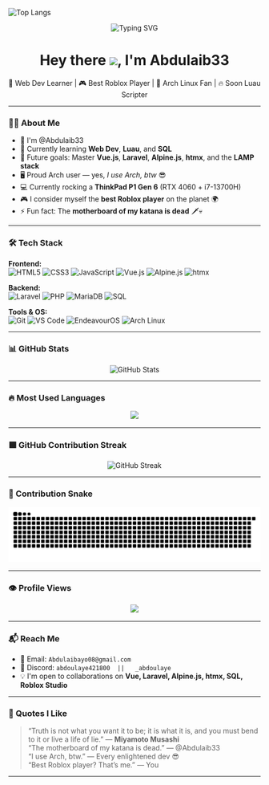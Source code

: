 ![Top Langs](https://github-readme-stats.vercel.app/api/top-langs/?username=Abdulaib33&langs_count=17)
<p align="center">
  <img src="https://readme-typing-svg.herokuapp.com?font=Fira+Code&size=25&duration=3000&pause=1000&color=00FFAA&center=true&vCenter=true&width=435&lines=Hey!+I'm+Abdulaib33;Web+Dev+%7C+Roblox+Creator+%7C+Arch+User;Currently+learning+Vue%2C+Laravel%2C+SQL+...;Best+Roblox+Player+%F0%9F%8F%86" alt="Typing SVG" />
</p>

<h1 align="center">Hey there <img src="https://raw.githubusercontent.com/MartinHeinz/MartinHeinz/master/wave.gif" width="30px">, I'm Abdulaib33</h1>

<p align="center">
  🚀 Web Dev Learner | 🎮 Best Roblox Player | 🐧 Arch Linux Fan | 🔥 Soon Luau Scripter
</p>

---

### 👨‍💻 About Me

- 👋 I'm @Abdulaib33
- 🌱 Currently learning **Web Dev**, **Luau**, and **SQL**
- 🔭 Future goals: Master **Vue.js**, **Laravel**, **Alpine.js**, **htmx**, and the **LAMP stack**
- 🖥️ Proud Arch user — yes, _I use Arch, btw_ 😎
- 💻 Currently rocking a **ThinkPad P1 Gen 6** (RTX 4060 + i7-13700H)
- 🎮 I consider myself the **best Roblox player** on the planet 🌍
- ⚡ Fun fact: The **motherboard of my katana is dead** 🗡️💀

---

### 🛠️ Tech Stack

**Frontend:**  
![HTML5](https://img.shields.io/badge/HTML5-E34F26?style=flat&logo=html5&logoColor=white) ![CSS3](https://img.shields.io/badge/CSS3-1572B6?style=flat&logo=css3) ![JavaScript](https://img.shields.io/badge/JavaScript-F7DF1E?style=flat&logo=javascript&logoColor=black) ![Vue.js](https://img.shields.io/badge/Vue.js-35495E?style=flat&logo=vue.js) ![Alpine.js](https://img.shields.io/badge/Alpine.js-8BC0D0?style=flat&logo=alpine.js&logoColor=black) ![htmx](https://img.shields.io/badge/htmx-6E6E6E?style=flat&logo=htmx&logoColor=white)

**Backend:**  
![Laravel](https://img.shields.io/badge/Laravel-F72C1F?style=flat&logo=laravel&logoColor=white) ![PHP](https://img.shields.io/badge/PHP-777BB4?style=flat&logo=php&logoColor=white) ![MariaDB](https://img.shields.io/badge/MariaDB-003545?style=flat&logo=mariadb&logoColor=white) ![SQL](https://img.shields.io/badge/SQL-4479A1?style=flat&logo=mysql&logoColor=white)

**Tools & OS:**  
![Git](https://img.shields.io/badge/Git-F05032?style=flat&logo=git&logoColor=white) ![VS Code](https://img.shields.io/badge/VS%20Code-007ACC?style=flat&logo=visual-studio-code&logoColor=white) ![EndeavourOS](https://img.shields.io/badge/EndeavourOS-7E83A9?style=flat&logo=endeavouros) ![Arch Linux](https://img.shields.io/badge/Arch_Linux-1793D1?style=flat&logo=arch-linux&logoColor=white)

---

### 📊 GitHub Stats

<p align="center">
  <img src="https://github-readme-stats.vercel.app/api?username=Abdulaib33&show_icons=true&theme=tokyonight" alt="GitHub Stats" />
</p>

---

### 🔥 Most Used Languages

<p align="center">
  <img src="https://github-readme-stats.vercel.app/api/top-langs/?username=Abdulaib33&layout=compact&theme=tokyonight&hide_border=true" />
</p>

---

### 🟩 GitHub Contribution Streak

<p align="center">
  <img src="https://github-readme-streak-stats.herokuapp.com?user=Abdulaib33&theme=tokyonight" alt="GitHub Streak" />
</p>

---

### 🐍 Contribution Snake

<p align="center">
  <img src="https://raw.githubusercontent.com/Abdulaib33/Abdulaib33/main/github-contribution-grid-snake.svg" alt="Contribution Snake Animation" />
</p>

---

### 👁️ Profile Views

<p align="center">
  <img src="https://komarev.com/ghpvc/?username=Abdulaib33&label=Profile+Views&color=blueviolet&style=flat" />
</p>

---

### 📬 Reach Me

- 📨 Email: `Abdulaibayo08@gmail.com`
- 💬 Discord: `abdoulaye421800  ||   _abdoulaye`
- 💡 I'm open to collaborations on **Vue, Laravel, Alpine.js, htmx, SQL, Roblox Studio**

---

### 🧠 Quotes I Like

> “Truth is not what you want it to be; it is what it is, and you must bend to it or live a life of lie.” — **Miyamoto Musashi**  
> “The motherboard of my katana is dead.” — @Abdulaib33  
> “I use Arch, btw.” — Every enlightened dev 😎  
> “Best Roblox player? That’s me.” — You  

---


<!---
Abdulaib33/Abdulaib33 is a ✨ special ✨ repository because its `README.md` (this file) appears on your GitHub profile.
--->
